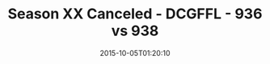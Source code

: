 ---
title: Season XX Canceled - DCGFFL - 936 vs 938
teams_score:
- team: 936
  score: 28
- team: 938
  score: 14
mvp: Will Lipovsky (Maroon), Andy Pratt (Brown)
game-ball: ''
sportsperson: ''
season: 11
week: 4
date: '2015-10-05T01:20:10'
pageid: season-xi-week-4-936-vs-938
---